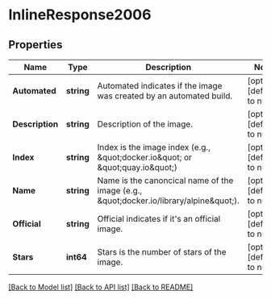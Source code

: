 # InlineResponse2006

## Properties
Name | Type | Description | Notes
------------ | ------------- | ------------- | -------------
**Automated** | **string** | Automated indicates if the image was created by an automated build. | [optional] [default to null]
**Description** | **string** | Description of the image. | [optional] [default to null]
**Index** | **string** | Index is the image index (e.g., \&quot;docker.io\&quot; or \&quot;quay.io\&quot;) | [optional] [default to null]
**Name** | **string** | Name is the canoncical name of the image (e.g., \&quot;docker.io/library/alpine\&quot;). | [optional] [default to null]
**Official** | **string** | Official indicates if it&#39;s an official image. | [optional] [default to null]
**Stars** | **int64** | Stars is the number of stars of the image. | [optional] [default to null]

[[Back to Model list]](../README.md#documentation-for-models) [[Back to API list]](../README.md#documentation-for-api-endpoints) [[Back to README]](../README.md)


